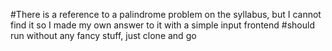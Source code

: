 #There is a reference to a palindrome problem on the syllabus, but I cannot find it so I made my
own answer to it with a simple input frontend
#should run without any fancy stuff, just clone and go